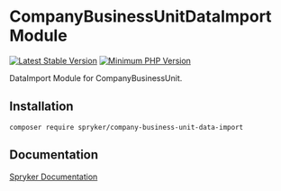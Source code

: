 # CompanyBusinessUnitDataImport Module
[![Latest Stable Version](https://poser.pugx.org/spryker/company-business-unit-data-import/v/stable.svg)](https://packagist.org/packages/spryker/company-business-unit-data-import)
[![Minimum PHP Version](https://img.shields.io/badge/php-%3E%3D%207.3-8892BF.svg)](https://php.net/)

DataImport Module for CompanyBusinessUnit.

## Installation

```
composer require spryker/company-business-unit-data-import
```

## Documentation

[Spryker Documentation](https://academy.spryker.com/developing_with_spryker/module_guide/modules.html)
